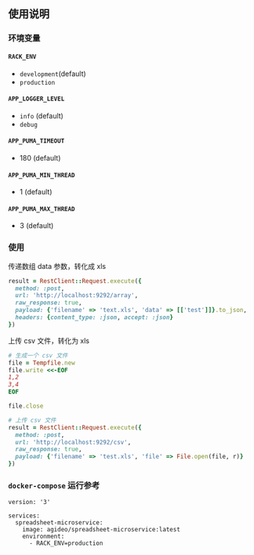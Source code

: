 ## 使用说明


### 环境变量

#### `RACK_ENV`

- `development`(default)
- `production`

#### `APP_LOGGER_LEVEL`

- `info` (default)
- `debug`

#### `APP_PUMA_TIMEOUT`

- 180 (default)

#### `APP_PUMA_MIN_THREAD`

- 1 (default)

#### `APP_PUMA_MAX_THREAD`

- 3 (default)


### 使用

传递数组 data 参数，转化成 xls

```ruby
result = RestClient::Request.execute({
  method: :post,
  url: 'http://localhost:9292/array',
  raw_response: true,
  payload: {'filename' => 'text.xls', 'data' => [['test']]}.to_json,
  headers: {content_type: :json, accept: :json}
})
```

上传 csv 文件，转化为 xls

```ruby
# 生成一个 csv 文件
file = Tempfile.new
file.write <<-EOF
1,2
3,4
EOF

file.close

# 上传 csv 文件
result = RestClient::Request.execute({
  method: :post,
  url: 'http://localhost:9292/csv',
  raw_response: true,
  payload: {'filename' => 'test.xls', 'file' => File.open(file, r)}
})
```


### `docker-compose` 运行参考

```
version: '3'

services:
  spreadsheet-microservice:
    image: agideo/spreadsheet-microservice:latest
    environment:
      - RACK_ENV=production
```
